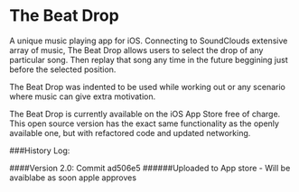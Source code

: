 # The Beat Drop

A unique music playing app for iOS. Connecting to SoundClouds extensive array of music, The Beat Drop allows users to select the drop of any particular song. Then replay that song any time in the future beggining just before the selected position.

The Beat Drop was indented to be used while working out or any scenario where music can give extra motivation.

The Beat Drop is currently available on the iOS App Store free of charge. This open source version has the exact same functionality as the openly available one, but with refactored code and updated networking.


###History Log:

####Version 2.0: Commit ad506e5
######Uploaded to App store - Will be avaiblabe as soon apple approves
